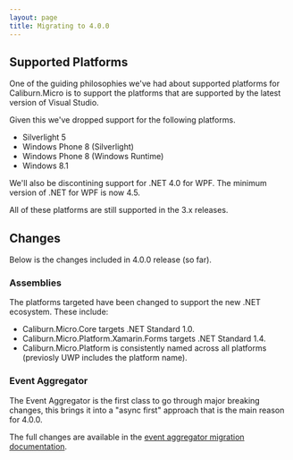 ```yaml
---
layout: page
title: Migrating to 4.0.0
---
```


## Supported Platforms

One of the guiding philosophies we've had about supported platforms for Caliburn.Micro is to support the platforms that are supported by the latest version of Visual Studio.

Given this we've dropped support for the following platforms.

- Silverlight 5
- Windows Phone 8 (Silverlight)
- Windows Phone 8 (Windows Runtime)
- Windows 8.1

We'll also be discontining support for .NET 4.0 for WPF. The minimum version of .NET for WPF is now 4.5.

All of these platforms are still supported in the 3.x releases.

## Changes

Below is the changes included in 4.0.0 release (so far).

### Assemblies

The platforms targeted have been changed to support the new .NET ecosystem. These include:

- Caliburn.Micro.Core targets .NET Standard 1.0.
- Caliburn.Micro.Platform.Xamarin.Forms targets .NET Standard 1.4.
- Caliburn.Micro.Platform is consistently named across all platforms (previosly UWP includes the platform name).


### Event Aggregator

The Event Aggregator is the first class to go through major breaking changes, this brings it into a "async first" approach that is the main reason for 4.0.0.

The full changes are available in the [event aggregator migration documentation](/documentation/4.0.0/event-aggregator).